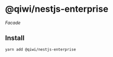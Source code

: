 # @qiwi/nestjs-enterprise
*Facade*

## Install
```shell script
yarn add @qiwi/nestjs-enterprise
```
